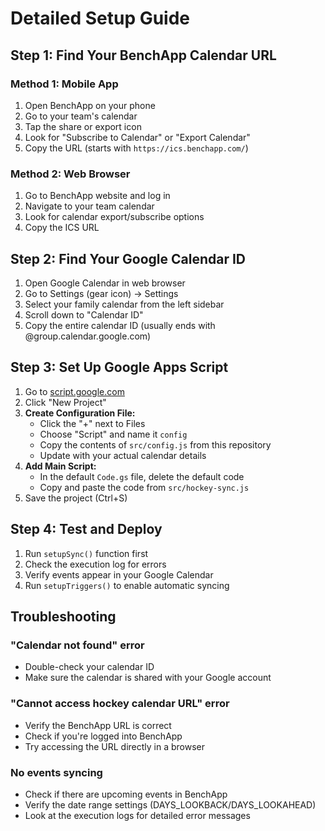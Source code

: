 # Detailed Setup Guide

## Step 1: Find Your BenchApp Calendar URL

### Method 1: Mobile App
1. Open BenchApp on your phone
2. Go to your team's calendar
3. Tap the share or export icon
4. Look for "Subscribe to Calendar" or "Export Calendar"
5. Copy the URL (starts with `https://ics.benchapp.com/`)

### Method 2: Web Browser
1. Go to BenchApp website and log in
2. Navigate to your team calendar
3. Look for calendar export/subscribe options
4. Copy the ICS URL

## Step 2: Find Your Google Calendar ID

1. Open Google Calendar in web browser
2. Go to Settings (gear icon) → Settings
3. Select your family calendar from the left sidebar
4. Scroll down to "Calendar ID"
5. Copy the entire calendar ID (usually ends with @group.calendar.google.com)

## Step 3: Set Up Google Apps Script

1. Go to [script.google.com](https://script.google.com)
2. Click "New Project"
3. **Create Configuration File:**
   - Click the "+" next to Files
   - Choose "Script" and name it `config`
   - Copy the contents of `src/config.js` from this repository
   - Update with your actual calendar details
4. **Add Main Script:**
   - In the default `Code.gs` file, delete the default code
   - Copy and paste the code from `src/hockey-sync.js`
5. Save the project (Ctrl+S)

## Step 4: Test and Deploy

1. Run `setupSync()` function first
2. Check the execution log for errors
3. Verify events appear in your Google Calendar
4. Run `setupTriggers()` to enable automatic syncing

## Troubleshooting

### "Calendar not found" error
- Double-check your calendar ID
- Make sure the calendar is shared with your Google account

### "Cannot access hockey calendar URL" error
- Verify the BenchApp URL is correct
- Check if you're logged into BenchApp
- Try accessing the URL directly in a browser

### No events syncing
- Check if there are upcoming events in BenchApp
- Verify the date range settings (DAYS_LOOKBACK/DAYS_LOOKAHEAD)
- Look at the execution logs for detailed error messages
